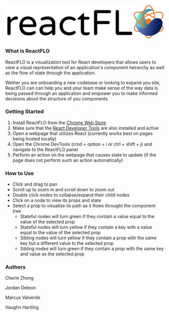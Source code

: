 <img src='/assets/reactb.png'>

### What is ReactFLO
ReactFLO is a visualization tool for React developers that allows users to view a visual representation of an application's component heirarchy as well as the flow of state through the application.

Wether you are onboarding a new codebase or looking to expand you site, ReactFLO can can help you and your team make sense of the way data is being passed through an application and empower you to make informed decisions about the structure of you components

### Getting Started
1. Install ReactFLO from the [Chrome Web Store](https://developer.chrome.com/webstore/publish)
2. Make sure that the [React Developer Tools](https://chrome.google.com/webstore/detail/react-developer-tools/fmkadmapgofadopljbjfkapdkoienihi?hl=en) are also installed and active
3. Open a webpage that utilizes React (currently works best on pages being hosted locally)
4. Open the Chrome DevTools (cmd + option + i or ctrl + shift + j) and navigate to the ReactFLO panel
6. Perform an action on the webpage that causes state to update (if the page does not perform such an action automatically)

### How to Use
* Click and drag to pan
* Scroll up to zoom in and scroll down to zoom out
* Double click nodes to collapse/expand their child nodes
* Click on a node to view its props and state
* Select a prop to visualize its path as it flows throught the component tree
  * Stateful nodes will turn green if they contain a value equal to the value of the selected prop
  * Stateful nodes will turn yellow if they contain a key with a value equal to the value of the selected prop
  * Sibling nodes will turn yellow if they contain a prop with the same key but a different value to the selected prop
  * Sibling nodes will turn green if they contain a prop with the same key and value as the selected prop

### Authors
Cherie Zhong

Jordan Deleon

Marcus Valverde

Vaughn Hartling
